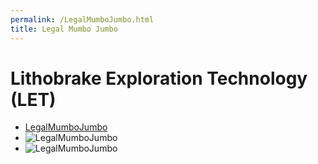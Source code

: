 ```yaml
---
permalink: /LegalMumboJumbo.html
title: Legal Mumbo Jumbo
---
```


<!--
LegalMumboJumbo.md v1.0.3.0
Lithobrake Exploration Technology (LET)
created: 01 Feb 2022
updated: 07 Mar 2022
-->

# Lithobrake Exploration Technology (LET)

* [LegalMumboJumbo](/LegalMumboJumbo/License.htm)
* ![LegalMumboJumbo](/LegalMumboJumbo/FORUM-01.png)
* ![LegalMumboJumbo](/LegalMumboJumbo/Forum-Beale-explicit-permission)

<!-- this file CC BY-NC-ND 3.0 Unported by zer0Kerbal -->

